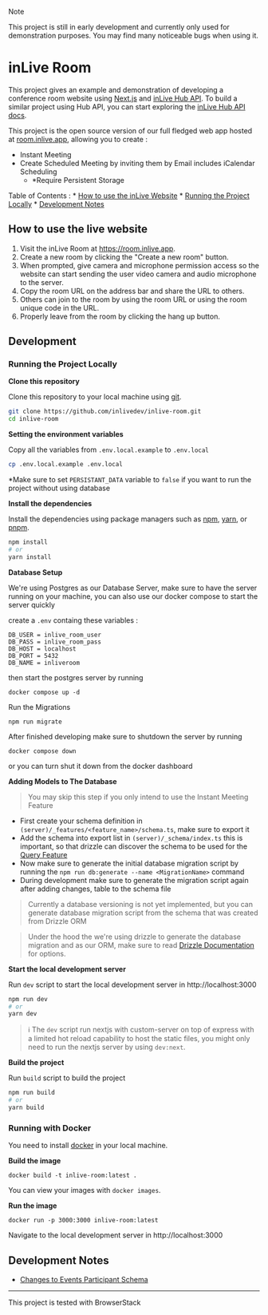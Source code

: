 > [!NOTE]
> This project is still in early development and currently only used for demonstration purposes. You may find many noticeable bugs when using it.

# inLive Room
This project gives an example and demonstration of developing a conference room website using [Next.js](https://nextjs.org/) and [inLive Hub API](https://inlive.app/realtime-interactive/). To build a similar project using Hub API, you can start exploring the [inLive Hub API docs](https://inlive.app/docs/getting-started/using-hub-api/).

This project is the open source version of our full fledged web app hosted at [room.inlive.app](https://room.inlive.app), allowing you to create : 
* Instant Meeting
* Create Scheduled Meeting by inviting them by Email includes iCalendar Scheduling 
    * *Require Persistent Storage

Table of Contents :
    * [How to use the inLive Website](#how-to-use-the-live-website)
    * [Running the Project Locally](#running-the-project-locally)
    * [Development Notes](#development-notes)


## How to use the live website
1. Visit the inLive Room at https://room.inlive.app.
2. Create a new room by clicking the "Create a new room" button.
3. When prompted, give camera and microphone permission access so the website can start sending the user video camera and audio microphone to the server.
4. Copy the room URL on the address bar and share the URL to others.
5. Others can join to the room by using the room URL or using the room unique code in the URL.
6. Properly leave from the room by clicking the hang up button.

## Development

### Running the Project Locally

**Clone this repository**

Clone this repository to your local machine using [git](https://git-scm.com).
```bash
git clone https://github.com/inlivedev/inlive-room.git
cd inlive-room
```

**Setting the environment variables**

Copy all the variables from `.env.local.example` to `.env.local`
```bash
cp .env.local.example .env.local
```

*Make sure to set `PERSISTANT_DATA` variable to `false` if you want to run the project without using database

**Install the dependencies**

Install the dependencies using package managers such as [npm](https://npmjs.com), [yarn](https://yarnpkg.com), or [pnpm](https://pnpm.io).
```bash
npm install
# or
yarn install
```

**Database Setup**

We're using Postgres as our Database Server, make sure to have the server running on your machine, you can also use our docker compose to start the server quickly

create a `.env` containg these variables : 

```
DB_USER = inlive_room_user
DB_PASS = inlive_room_pass
DB_HOST = localhost
DB_PORT = 5432
DB_NAME = inliveroom
```
then start the postgres server by running 
```
docker compose up -d
```

Run the Migrations

```
npm run migrate
```

After finished developing make sure to shutdown the server by running 
```
docker compose down
```
or you can turn shut it down from the docker dashboard

**Adding Models to The Database**

> You may skip this step if you only intend to use the Instant Meeting Feature

- First create your schema definition in `(server)/_features/<feature_name>/schema.ts`, make sure to export it
- Add the schema into export list in `(server)/_schema/index.ts` this is important, so that drizzle can discover the schema to be used for the [Query Feature](https://orm.drizzle.team/docs/rqb)
- Now make sure to generate the initial database migration script by running the `npm run db:generate --name <MigrationName>` command
- During development make sure to generate the migration script again after adding changes, table to the schema file


>Currently a database versioning is not yet implemented, but you can generate database migration script from the schema that was created from Drizzle ORM

>Under the hood the we're using drizzle to generate the database migration and as our ORM, make sure to read [Drizzle Documentation](https://orm.drizzle.team/kit-docs/commands) for options.

**Start the local development server**


Run `dev` script to start the local development server in http://localhost:3000

```bash
npm run dev
# or
yarn dev
```


>ℹ️ The `dev` script run nextjs with custom-server on top of express with a limited hot reload capability to host the static files, you might only need to run the nextjs server by using `dev:next`.

**Build the project**

Run `build` script to build the project
```bash
npm run build
# or
yarn build
```

### Running with Docker

You need to install [docker](https://docs.docker.com/get-docker/) in your local machine.

**Build the image**
```
docker build -t inlive-room:latest .
```

You can view your images with `docker images`.

**Run the image**
```
docker run -p 3000:3000 inlive-room:latest
```

Navigate to the local development server in http://localhost:3000


## Development Notes
* [Changes to Events Participant Schema](https://github.com/inlivedev/inlive-room/pull/241)


---
This project is tested with BrowserStack